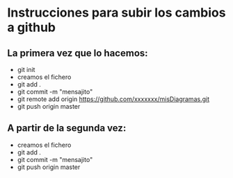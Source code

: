 # Instrucciones para subir los cambios a github

## La primera vez que lo hacemos:

- git init
- creamos el fichero
- git add .
- git commit -m "mensajito"
- git remote add origin https://github.com/xxxxxxx/misDiagramas.git
- git push origin master

## A partir de la segunda vez:

- creamos el fichero
- git add .
- git commit -m "mensajito"
- git push origin master